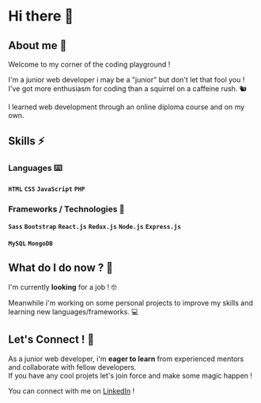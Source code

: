# Hi there 👋

## About me 🤔

Welcome to my corner of the coding playground ! 

I'm a junior web developer i may be a "junior" but don't let that fool you ! <br />
I've got more enthusiasm for coding than a squirrel on a caffeine rush. 🐿️

I learned web development through an online diploma course and on my own.

## Skills ⚡

### Languages ⌨️
**`HTML`** **`CSS`** **`JavaScript`** **`PHP`**

### Frameworks / Technologies 🚀 
**`Sass`** **`Bootstrap`** **`React.js`** **`Redux.js`** **`Node.js`** **`Express.js`** 
<br />
<br />
**`MySQL`** **`MongoDB`**

## What do I do now ? 🌱

I'm currently **looking** for a job ! 🤓

Meanwhile i'm working on some personal projects to improve my skills and learning new languages/frameworks. 💻

## Let's Connect ! 💬

As a junior web developer, i'm **eager to learn** from experienced mentors and collaborate with fellow developers. <br />
If you have any cool projets let's join force and make some magic happen !

You can connect with me on [LinkedIn](https://www.linkedin.com/in/n-t-dev-b72892265/) !

<!--
**Hyalin-Git/Hyalin-Git** is a ✨ _special_ ✨ repository because its `README.md` (this file) appears on your GitHub profile.

Here are some ideas to get you started:

- 🔭 I’m currently working on ...
- 🌱 I’m currently learning ...
- 👯 I’m looking to collaborate on ...
- 🤔 I’m looking for help with ...
- 💬 Ask me about ...
- 📫 How to reach me: ...
- 😄 Pronouns: ...
- ⚡ Fun fact: ...
-->
